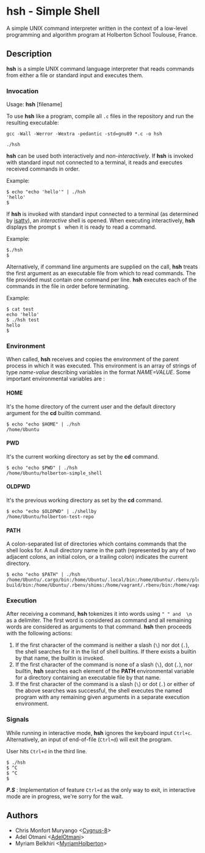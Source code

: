 # hsh - Simple Shell 

A simple UNIX command interpreter written in the context of a low-level programming  and algorithm program at Holberton School Toulouse, France.

## Description

**hsh** is a simple UNIX command language interpreter that reads commands from either a file or standard input and executes them.

### Invocation

Usage: **hsh** [filename]

To use  **hsh** like a program, compile all `.c` files in the repository and run the resulting executable:

```
gcc -Wall -Werror -Wextra -pedantic -std=gnu89 *.c -o hsh

./hsh
```

**hsh** can be used both interactively and *non-interactively*. If **hsh** is invoked with standard input not connected to a terminal, it reads and executes received commands in order.

Example:
```
$ echo "echo 'hello'" | ./hsh
'hello'
$
```

If **hsh** is invoked with standard input connected to a terminal (as determined by [isatty](http://manpagesfr.free.fr/man/man3/isatty.3.html)), an *interactive* shell is opened. When executing interactively, **hsh** displays the prompt `$ ` when it is ready to read a command.

Example:
```
$./hsh
$
```

Alternatively, if command line arguments are supplied on the call, **hsh** treats the first argument as an executable file from which to read commands. The file provided must contain one command per line. **hsh** executes each of the commands in the file in order before terminating.

Example:
```
$ cat test
echo 'hello'
$ ./hsh test
hello
$
```

### Environment

When called, **hsh** receives and copies the environment of the parent process in which it was executed. This environment is an array of strings of type *name-value* describing variables in the format *NAME=VALUE*. Some important environmental variables are :

#### HOME
It's the home directory of the current user and the default directory argument for the **cd** builtin command.

```
$ echo "echo $HOME" | ./hsh
/home/Ubuntu
```

#### PWD
It's the current working directory as set by the **cd** command.

```
$ echo "echo $PWD" | ./hsh
/home/Ubuntu/holberton-simple_shell
```

#### OLDPWD
It's the previous working directory as set by the **cd** command.

```
$ echo "echo $OLDPWD" | ./shellby
/home/Ubuntu/holberton-test-repo
```

#### PATH
A colon-separated list of directories which contains commands that the shell looks for. A null directory name in the path (represented by any of two adjacent colons, an initial colon, or a trailing colon) indicates the current directory.

```
$ echo "echo $PATH" | ./hsh
/home/Ubuntu/.cargo/bin:/home/Ubuntu/.local/bin:/home/Ubuntu/.rbenv/plugins/ruby-build/bin:/home/Ubuntu/.rbenv/shims:/home/vagrant/.rbenv/bin:/home/vagrant/.nvm/versions/node/v10.15.3/bin:/usr/local/sbin:/usr/local/bin:/usr/sbin:/usr/bin:/sbin:/bin:/usr/games:/usr/local/games:/snap/bin:/home/Ubuntu/.cargo/bin:/home/Ubuntu/workflow:/home/Ubuntu/.local/bin
```

### Execution

After receiving a command, **hsh** tokenizes it into words using `" " and  \n` as a delimiter. The first word is considered as command and all remaining words are considered as arguments to that command. **hsh** then proceeds with the following actions:
1. If the first character of the command is neither a slash (`\`) nor dot (`.`), the shell searches for it in the list of shell builtins. If there exists a builtin by that name, the builtin is invoked.
2. If the first character of the command is none of a slash (`\`), dot (`.`), nor builtin, **hsh** searches each element of the **PATH** environmental variable for a directory containing an executable file by that name.
3. If the first character of the command is a slash (`\`) or dot (`.`) or either of the above searches was successful, the shell executes the named program with any remaining given arguments in a separate execution environment.




### Signals 

While running in interactive mode, **hsh** ignores the keyboard input `Ctrl+c`. Alternatively, an input of end-of-file (`Ctrl+d`) will exit the program.

User hits `Ctrl+d` in the third line.
```
$ ./hsh
$ ^C
$ ^C
$
```
***P.S*** :  Implementation of feature `Ctrl+d` as the only way to exit, in interactive mode are in progress, we're sorry for the wait.  



## Authors 

* Chris Monfort Muryango <[Cygnus-8](https://github.com/Cygnus-8)>
* Adel Otmani <[AdelOtmani](https://github.com/AdelOtmani)>
* Myriam Belkhiri <[MyriamHolberton](https://github.com/MyriamHolberton)>


